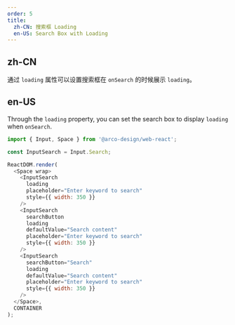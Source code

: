 ```yaml
---
order: 5
title:
  zh-CN: 搜索框 Loading
  en-US: Search Box with Loading
---
```


## zh-CN

通过 `loading` 属性可以设置搜索框在 `onSearch` 的时候展示 `loading`。

## en-US

Through the `loading` property, you can set the search box to display `loading` when `onSearch`.

```js
import { Input, Space } from '@arco-design/web-react';

const InputSearch = Input.Search;

ReactDOM.render(
  <Space wrap>
    <InputSearch
      loading
      placeholder="Enter keyword to search"
      style={{ width: 350 }}
    />
    <InputSearch
      searchButton
      loading
      defaultValue="Search content"
      placeholder="Enter keyword to search"
      style={{ width: 350 }}
    />
    <InputSearch
      searchButton="Search"
      loading
      defaultValue="Search content"
      placeholder="Enter keyword to search"
      style={{ width: 350 }}
    />
  </Space>,
  CONTAINER
);
```
